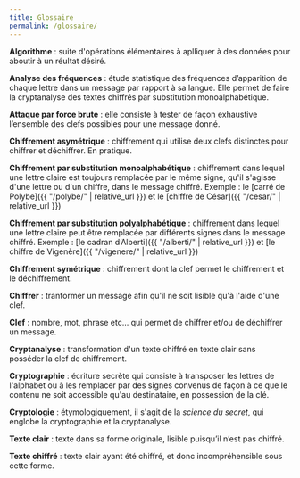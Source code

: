 ```yaml
---
title: Glossaire
permalink: /glossaire/
---
```


**Algorithme** : suite d'opérations élémentaires à aplliquer à des données pour aboutir à un réultat désiré.

**Analyse des fréquences** : étude statistique des fréquences d’apparition de chaque lettre dans un message par rapport à sa langue. 
Elle permet de faire la cryptanalyse des textes chiffrés par substitution monoalphabétique.

**Attaque par force brute** : elle consiste à tester de façon exhaustive l’ensemble des clefs possibles pour une message donné.

**Chiffrement asymétrique** : chiffrement qui utilise deux clefs distinctes pour chiffrer et déchiffrer. En pratique.

**Chiffrement par substitution monoalphabétique** : chiffrement dans lequel une lettre claire est toujours remplacée par le même signe, qu'il s'agisse d'une lettre ou d'un chiffre, dans le message chiffré. Exemple : le [carré de Polybe]({{ "/polybe/" | relative_url }}) et le [chiffre de César]({{ "/cesar/" | relative_url }})

**Chiffrement par substitution polyalphabétique** : chiffrement dans lequel une lettre claire peut être remplacée par différents signes dans le message chiffré. 
Exemple : [le cadran d’Alberti]({{ "/alberti/" | relative_url }}) et [le chiffre de Vigenère]({{ "/vigenere/" | relative_url }})

**Chiffrement symétrique** : chiffrement dont la clef permet le chiffrement et le déchiffrement.

**Chiffrer** : tranformer un message afin qu'il ne soit lisible qu'à l'aide d'une clef.

**Clef** : nombre, mot, phrase etc... qui permet de chiffrer et/ou de déchiffrer un message.

**Cryptanalyse** : transformation d'un texte chiffré en texte clair sans posséder la clef de chiffrement.

**Cryptographie** : écriture secrète qui consiste à transposer les lettres de l'alphabet ou à les remplacer par des signes convenus de façon à ce que le contenu ne soit accessible qu'au destinataire, en possession de la clé.

**Cryptologie** : étymologiquement, il s'agit de la *science du secret*, qui englobe la cryptographie et la cryptanalyse.

**Texte clair** : texte dans sa forme originale, lisible puisqu’il n’est pas chiffré.

**Texte chiffré** : texte clair ayant été chiffré, et donc incompréhensible sous cette forme.



